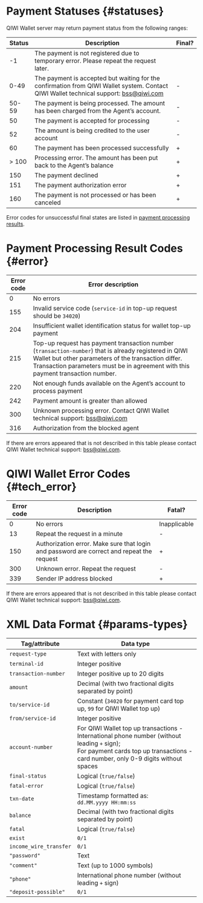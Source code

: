 # Payment Statuses {#statuses}

QIWI Wallet server may return payment status from the following ranges:

Status | Description | Final?
-----|---------|-------------
\-1	| The payment is not registered due to temporary error. Please repeat the request later.|
0\-49|The payment is accepted but waiting for the confirmation from QIWI Wallet system. Contact QIWI Wallet technical support: <a href="mailto:bss@qiwi.com">bss@qiwi.com</a> | \-
50\-59	| The payment is being processed. The amount has been charged from the Agent’s account.| \-
50|The payment is accepted for processing| \-
52|The amount is being credited to the user account| \-
60|The payment has been processed successfully| \+
\> 100|Processing error. The amount has been put back to the Agent’s balance| \+
150|The payment declined|\+
151|The payment authorization error|\+
160|The payment is not processed or has been canceled|\+

Error codes for unsuccessful final states are listed in [payment processing results](#error).

# Payment Processing Result Codes {#error}

Error code| Error description
-----|--------
0| No errors
155|Invalid service code (`service-id` in top-up request should be `34020`)
204 | Insufficient wallet identification status for wallet top-up payment
215| Top-up request has payment transaction number (`transaction-number`) that is already registered in QIWI Wallet but other  parameters of the transaction differ. Transaction parameters must be in agreement with this payment transaction number.
220|Not enough funds available on the Agent’s account to process payment
242|Payment amount is greater than allowed
300|Unknown processing error. Contact QIWI Wallet technical support: <a href="mailto:bss@qiwi.com">bss@qiwi.com</a>
316|Authorization from the blocked agent

If there are errors appeared that is not described in this table please contact QIWI Wallet technical support: <a href="mailto:bss@qiwi.com">bss@qiwi.com</a>.

# QIWI Wallet Error Codes {#tech_error}

Error code|Description|Fatal?
----|------|---------
0|No errors|Inapplicable
13|Repeat the request in a minute|\-
150|Authorization error. Make sure that login and password are correct and repeat the request |\+
300|Unknown error. Repeat the request|\-
339|Sender IP address blocked|\+

If there are errors appeared that is not described in this table please contact QIWI Wallet technical support: <a href="mailto:bss@qiwi.com">bss@qiwi.com</a>.

# XML Data Format {#params-types}

Tag/attribute|Data type
--------|----------
`request-type`|Text with letters only
`terminal-id`|Integer positive
`transaction-number`|Integer positive up to 20 digits
`amount`|Decimal (with two fractional digits separated by point)
`to/service-id`	| Constant (`34020` for payment card top up, `99` for QIWI Wallet top up)
`from/service-id`|Integer positive
`account-number`|For QIWI Wallet top up transactions - International phone number (without leading `+` sign);<br>For payment cards top up transactions - card number, only 0-9 digits without spaces
`final-status`|Logical (`true/false`)
`fatal-error`|Logical (`true/false`)
`txn-date`| Timestamp formatted as:<br>`dd.MM.yyyy HH:mm:ss`
`balance`|Decimal (with two fractional digits separated by point)
`fatal`|Logical (`true/false`)
`exist`|`0/1`
`income_wire_transfer`|`0/1`
`"password"`|Text
`"comment"`|Text (up to 1000 symbols)
`"phone"`|International phone number (without leading `+` sign)
`"deposit-possible"`|`0/1`
